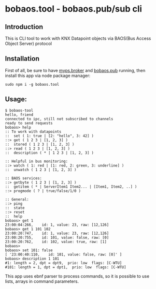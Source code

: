 # bobaos.tool - bobaos.pub/sub cli

## Introduction

This is CLI tool to work with KNX Datapoint objects via BAOS(Bus Access Object Server) protocol

## Installation

First of all, be sure to have [myps.broker](https://github.com/mypubsub/myps.broker) and [bobaos.pub](https://github.com/bobaoskit/bobaos.pub) running, then install this app via node package manager:

```
sudo npm i -g bobaos.tool
```

## Usage:

```
$ bobaos-tool
hello, friend
connected to ipc, still not subscribed to channels
ready to send requests
bobaos> help
:: To work with datapoints
::  set ( 1: true | [2: "hello", 3: 42] )
::> get ( 1 2 3 | [1, 2, 3] )
::  stored ( 1 2 3 | [1, 2, 3] )
::> read ( 1 2 3 | [1, 2, 3] )
::  description ( * | 1 2 3 | [1, 2, 3] )

:: Helpful in bus monitoring:
::> watch ( 1: red | [1: red, 2: green, 3: underline] )
::  unwatch ( 1 2 3 | [1, 2, 3] )

:: BAOS services:
::> getbyte ( 1 2 3 | [1, 2, 3] )
::  getitem ( * | ServerItem1 Item2... | [Item1, Item2, ..] )
::> progmode ( ? | true/false/1/0 )

:: General:
::> ping
::  state
::> reset
::  help
bobaos> get 1
23:00:04:266,    id: 1, value: 23, raw: [12,126]
bobaos> get 1 101 102
23:00:20:747,    id: 1, value: 23, raw: [12,126]
23:00:20:755,    id: 101, value: false, raw: [0]
23:00:20:762,    id: 102, value: true, raw: [1]
bobaos> 
bobaos> set 101: false
[ '23:00:40:110,    id: 101, value: false, raw: [0]' ]
bobaos> description 1 101
#1: length = 2, dpt = dpt9,  prio: low  flags: [C-WTU]
#101: length = 1, dpt = dpt1,  prio: low  flags: [C-WTU]
```

This app uses ebnf parser to process commands, so it is possible to use lists, arrays in command parameters.


